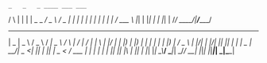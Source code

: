 
    _   _   _ ____ ___ ___  
   / \ | | | |  _ \_ _/ _ \ 
  / _ \| | | | | | | | | | |
 / ___ \ |_| | |_| | | |_| |
/_/   \_\___/|____/___\___/ 
                            
 ____  ____   ___   ____ ____      _    __  __ __  __ ___ _   _  ____ 
|  _ \|  _ \ / _ \ / ___|  _ \    / \  |  \/  |  \/  |_ _| \ | |/ ___|
| |_) | |_) | | | | |  _| |_) |  / _ \ | |\/| | |\/| || ||  \| | |  _ 
|  __/|  _ <| |_| | |_| |  _ <  / ___ \| |  | | |  | || || |\  | |_| |
|_|   |_| \_\\___/ \____|_| \_\/_/   \_\_|  |_|_|  |_|___|_| \_|\____|
                                                                      
